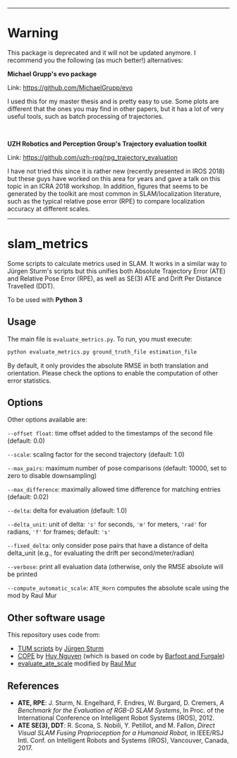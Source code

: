 ****
# Warning
This package is deprecated and it will not be updated anymore.
I recommend you the following (as much better!) alternatives:

**Michael Grupp's evo package**

Link: https://github.com/MichaelGrupp/evo

I used this for my master thesis and is pretty easy to use. Some plots are different that the ones you may find in other papers, but it has a lot of very useful tools, such as batch processing of trajectories.

</br>

**UZH Robotics and Perception Group's Trajectory evaluation toolkit**

Link: https://github.com/uzh-rpg/rpg_trajectory_evaluation

I have not tried this since it is rather new (recently presented in IROS 2018) but these guys have worked on this area for years and gave a talk on this topic in an ICRA 2018 workshop. In addition, figures that seems to be generated by the toolkit are most common in SLAM/localization literature, such as the typical relative pose error (RPE) to compare localization accuracy at different scales.

***


# slam_metrics
Some scripts to calculate metrics used in SLAM. It works in a similar way to Jürgen Sturm's scripts but this unifies both Absolute Trajectory Error (ATE) and Relative Pose Error (RPE), as well as SE(3) ATE and Drift Per Distance Travelled (DDT).

To be used with **Python 3**

## Usage
The main file is `evaluate_metrics.py`. To run, you must execute:

```bash
python evaluate_metrics.py ground_truth_file estimation_file
```

By default, it only provides the absolute RMSE in both translation and orientation. Please check the options to enable the computation of other error statistics.

## Options
Other options available are:

`--offset float`: time offset added to the timestamps of the second file (default: 0.0)

`--scale`: scaling factor for the second trajectory (default: 1.0)

`--max_pairs`: maximum number of pose comparisons (default: 10000, set to zero to disable downsampling)

`--max_difference`: maximally allowed time difference for matching entries (default: 0.02)

`--delta`: delta for evaluation (default: 1.0)

`--delta_unit`: unit of delta: `'s'` for seconds, `'m'` for meters, `'rad'` for radians, `'f'` for frames; default: `'s'`

`--fixed_delta`: only consider pose pairs that have a distance of delta delta_unit (e.g., for evaluating the drift per second/meter/radian)

`--verbose`: print all evaluation data (otherwise, only the RMSE absolute will be printed

`--compute_automatic_scale`: `ATE_Horn` computes the absolute scale using the mod by Raul Mur


## Other software usage
This repository uses code from:
* [TUM scripts](https://svncvpr.in.tum.de/cvpr-ros-pkg/trunk/rgbd_benchmark/rgbd_benchmark_tools/src/rgbd_benchmark_tools/) by [Jürgen Sturm](http://jsturm.de/wp/)
* [COPE](https://github.com/dinhhuy2109/python-cope/blob/master/COPE/SE3UncertaintyLib.py) by [Huy Nguyen](https://github.com/dinhhuy2109) (which is based on code by [Barfoot and Furgale](http://asrl.utias.utoronto.ca/code/))
* [evaluate_ate_scale](https://github.com/raulmur/evaluate_ate_scale) modified by [Raul Mur](https://github.com/raulmur)

## References
* **ATE, RPE**: J. Sturm, N. Engelhard, F. Endres, W. Burgard, D. Cremers, _A Benchmark for the Evaluation of RGB-D SLAM Systems_, In Proc. of the International Conference on Intelligent Robot Systems (IROS), 2012.
* **ATE SE(3), DDT**: R. Scona, S. Nobili, Y. Petillot, and M. Fallon, _Direct Visual SLAM Fusing Proprioception for a Humanoid Robot,_ in IEEE/RSJ Intl. Conf. on Intelligent Robots and Systems (IROS), Vancouver, Canada, 2017.
